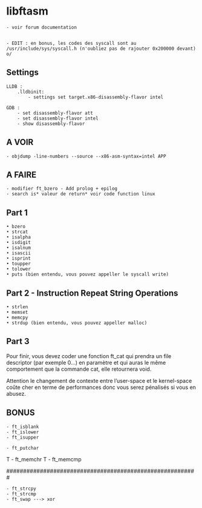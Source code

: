 # libftasm

	- voir forum documentation


	- EDIT : en bonus, les codes des syscall sont au /usr/include/sys/syscall.h (n'oubliez pas de rajouter 0x200000 devant) o/



## Settings
	LLDB :
		.lldbinit:
			- settings set target.x86-disassembly-flavor intel

	GDB :
		- set disassembly-flavor att
		- set disassembly-flavor intel
		- show disassembly-flavor



## A VOIR
	- objdump -line-numbers --source --x86-asm-syntax=intel APP

## A FAIRE
	- modifier ft_bzero - Add prolog + epilog
	- search is* valeur de return* voir code function linux

## Part 1

	• bzero
	• strcat
	• isalpha
	• isdigit
	• isalnum
	• isascii
	• isprint
	• toupper
	• tolower
	• puts (bien entendu, vous pouvez appeller le syscall write)

## Part 2 -  Instruction Repeat String Operations

	• strlen
	• memset
	• memcpy
	• strdup (bien entendu, vous pouvez appeller malloc)

## Part 3

Pour finir, vous devez coder une fonction ft_cat qui prendra un file descriptor
(par exemple 0...) en paramètre et qui auras le même comportement que la commande
cat, elle retournera void.

Attention le changement de contexte entre l’user-space et le
kernel-space coûte cher en terme de performances donc vous serez
pénalisés si vous en abusez.

## BONUS
	- ft_isblank
	- ft_islower
	- ft_isupper

	- ft_putchar
T	- ft_memchr
T	- ft_memcmp


#########################################################

	- ft_strcpy
	- ft_strcmp
	- ft_swap ---> xor
